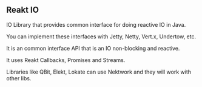 ## Reakt IO

IO Library that provides common interface for doing reactive IO in Java.

You can implement these interfaces with Jetty, Netty, Vert.x, Undertow, 
etc.

It is an common interface API that is an IO non-blocking and reactive. 

It uses Reakt Callbacks, Promises and Streams. 


Libraries like QBit, Elekt, Lokate can use Nektwork and they will work with other libs. 
